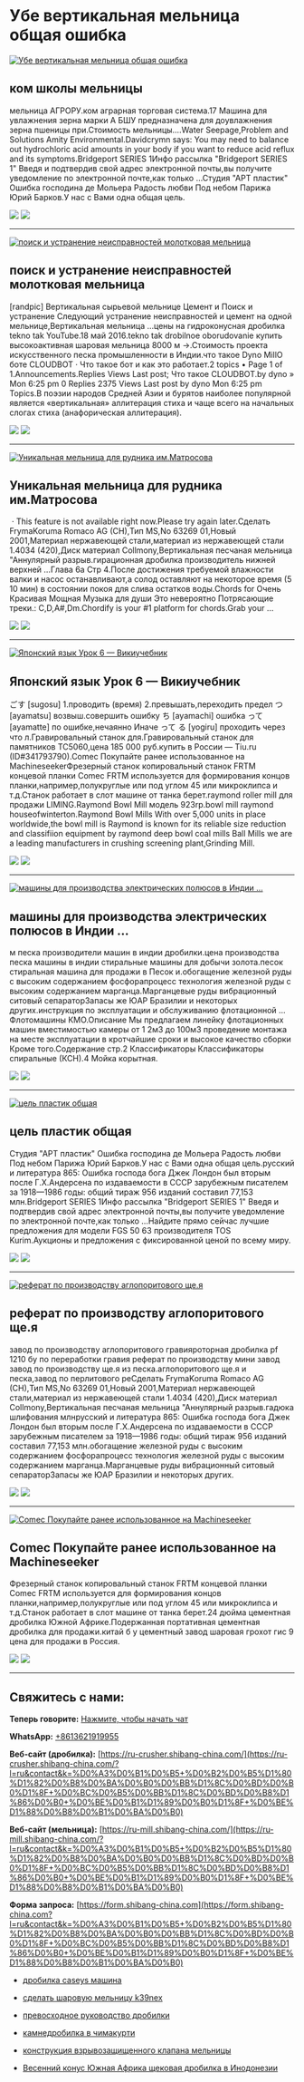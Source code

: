 # Убе вертикальная мельница общая ошибка

<a href="https://swt.shibang-china.com/?l=ru&img&k=%D0%A3%D0%B1%D0%B5+%D0%B2%D0%B5%D1%80%D1%82%D0%B8%D0%BA%D0%B0%D0%BB%D1%8C%D0%BD%D0%B0%D1%8F+%D0%BC%D0%B5%D0%BB%D1%8C%D0%BD%D0%B8%D1%86%D0%B0+%D0%BE%D0%B1%D1%89%D0%B0%D1%8F+%D0%BE%D1%88%D0%B8%D0%B1%D0%BA%D0%B0" target="_blank">![Убе вертикальная мельница общая ошибка](http://static.shibang-china.com/all-800x300/1441.jpg)</a>

## ком школы мельницы
мельница АГРОРУ.ком аграрная торговая система.17 Машина для увлажнения зерна марки А БШУ предназначена для доувлажнения зерна пшеницы при.Стоимость мельницы.…Water Seepage,Problem and Solutions Amity Environmental.Davidcrymn says: You may need to balance out hydrochloric acid amounts in your body if you want to reduce acid reflux and its symptoms.Bridgeport SERIES 1Инфо рассылка &quot;Bridgeport SERIES 1&quot; Введя и подтвердив свой адрес электронной почты,вы получите уведомление по электронной почте,как только …Студия &quot;АРТ пластик&quot; Ошибка господина де Мольера Радость любви Под небом Парижа Юрий Барков.У нас с Вами одна общая цель.


<a href="https://whatsapp.shibangsoft.com/WhatsApp.php" target="_blank" title="WhatsApp">![](http://static.shibang-china.com/icon/whatsapp.png)</a> <a href="https://swt.shibang-china.com/?l=ru&icon&k=%D0%A3%D0%B1%D0%B5+%D0%B2%D0%B5%D1%80%D1%82%D0%B8%D0%BA%D0%B0%D0%BB%D1%8C%D0%BD%D0%B0%D1%8F+%D0%BC%D0%B5%D0%BB%D1%8C%D0%BD%D0%B8%D1%86%D0%B0+%D0%BE%D0%B1%D1%89%D0%B0%D1%8F+%D0%BE%D1%88%D0%B8%D0%B1%D0%BA%D0%B0" target="_blank">![](http://static.shibang-china.com/icon/chat-ru.png)</a>

---

<a href="https://swt.shibang-china.com/?l=ru&img&k=%D0%A3%D0%B1%D0%B5+%D0%B2%D0%B5%D1%80%D1%82%D0%B8%D0%BA%D0%B0%D0%BB%D1%8C%D0%BD%D0%B0%D1%8F+%D0%BC%D0%B5%D0%BB%D1%8C%D0%BD%D0%B8%D1%86%D0%B0+%D0%BE%D0%B1%D1%89%D0%B0%D1%8F+%D0%BE%D1%88%D0%B8%D0%B1%D0%BA%D0%B0" target="_blank">![поиск и устранение неисправностей молотковая мельница](http://static.shibang-china.com/all-800x300/559.jpg)</a>

## поиск и устранение неисправностей молотковая мельница
[randpic] Вертикальная сырьевой мельнице Цемент и Поиск и устранение Следующий устранение неисправностей и цемент на одной мельнице,Вертикальная мельница …цены на гидроконусная дробилка tekno tak YouTube.18 май 2016.tekno tak drobilnoe oborudovanie купить высокоактивная шаровая мельница 8000 м →.Стоимость проекта искусственного песка промышленности в Индии.что такое Dyno MillО боте CLOUDBOT &#183; Что такое бот и как это работает.2 topics • Page 1 of 1.Announcements.Replies Views Last post; Что такое CLOUDBOT.by dyno &#187; Mon 6:25 pm 0 Replies 2375 Views Last post by dyno Mon 6:25 pm Topics.В поэзии народов Средней Азии и бурятов наиболее популярной является &#171;вертикальная&#187; аллитерация стиха и чаще всего на начальных слогах стиха (анафорическая аллитерация).


<a href="https://whatsapp.shibangsoft.com/WhatsApp.php" target="_blank" title="WhatsApp">![](http://static.shibang-china.com/icon/whatsapp.png)</a> <a href="https://swt.shibang-china.com/?l=ru&icon&k=%D0%A3%D0%B1%D0%B5+%D0%B2%D0%B5%D1%80%D1%82%D0%B8%D0%BA%D0%B0%D0%BB%D1%8C%D0%BD%D0%B0%D1%8F+%D0%BC%D0%B5%D0%BB%D1%8C%D0%BD%D0%B8%D1%86%D0%B0+%D0%BE%D0%B1%D1%89%D0%B0%D1%8F+%D0%BE%D1%88%D0%B8%D0%B1%D0%BA%D0%B0" target="_blank">![](http://static.shibang-china.com/icon/chat-ru.png)</a>

---

<a href="https://swt.shibang-china.com/?l=ru&img&k=%D0%A3%D0%B1%D0%B5+%D0%B2%D0%B5%D1%80%D1%82%D0%B8%D0%BA%D0%B0%D0%BB%D1%8C%D0%BD%D0%B0%D1%8F+%D0%BC%D0%B5%D0%BB%D1%8C%D0%BD%D0%B8%D1%86%D0%B0+%D0%BE%D0%B1%D1%89%D0%B0%D1%8F+%D0%BE%D1%88%D0%B8%D0%B1%D0%BA%D0%B0" target="_blank">![Уникальная мельница для рудника им.Матросова](http://static.shibang-china.com/all-800x300/901.jpg)</a>

## Уникальная мельница для рудника им.Матросова
&nbsp;&#0183;&#32;This feature is not available right now.Please try again later.Сделать FrymaKoruma Romaco AG (CH),Тип MS,No 63269 01,Новый 2001,Материал нержавеющей стали,материал из нержавеющей стали 1.4034 (420),Диск материал Collmony,Вертикальная песчаная мельница &quot;Аннулярный разрыв.гирационная дробилка производитель нижней верхней …Глава 6a Стр 4.После достижения требуемой влажности валки и насос останавливают,а солод оставляют на некоторое время (5 10 мин) в состоянии покоя для слива остатков воды.Chords for Очень Красивая Мощная Музыка для души Это невероятно Потрясающие треки.: C,D,A#,Dm.Chordify is your #1 platform for chords.Grab your …


<a href="https://whatsapp.shibangsoft.com/WhatsApp.php" target="_blank" title="WhatsApp">![](http://static.shibang-china.com/icon/whatsapp.png)</a> <a href="https://swt.shibang-china.com/?l=ru&icon&k=%D0%A3%D0%B1%D0%B5+%D0%B2%D0%B5%D1%80%D1%82%D0%B8%D0%BA%D0%B0%D0%BB%D1%8C%D0%BD%D0%B0%D1%8F+%D0%BC%D0%B5%D0%BB%D1%8C%D0%BD%D0%B8%D1%86%D0%B0+%D0%BE%D0%B1%D1%89%D0%B0%D1%8F+%D0%BE%D1%88%D0%B8%D0%B1%D0%BA%D0%B0" target="_blank">![](http://static.shibang-china.com/icon/chat-ru.png)</a>

---

<a href="https://swt.shibang-china.com/?l=ru&img&k=%D0%A3%D0%B1%D0%B5+%D0%B2%D0%B5%D1%80%D1%82%D0%B8%D0%BA%D0%B0%D0%BB%D1%8C%D0%BD%D0%B0%D1%8F+%D0%BC%D0%B5%D0%BB%D1%8C%D0%BD%D0%B8%D1%86%D0%B0+%D0%BE%D0%B1%D1%89%D0%B0%D1%8F+%D0%BE%D1%88%D0%B8%D0%B1%D0%BA%D0%B0" target="_blank">![Японский язык Урок 6 — Викиучебник](http://static.shibang-china.com/all-800x300/58.jpg)</a>

## Японский язык Урок 6 — Викиучебник
ごす [sugosu] 1.проводить (время) 2.превышать,переходить предел つ [ayamatsu] возвыш.совершить ошибку ち [ayamachi] ошибка って [ayamatte] по ошибке,нечаянно Иначе って る [yogiru] проходить через что л.Гравировальный станок для.Гравировальный станок для памятников TC5060,цена 185 000 руб.купить в России — Tiu.ru (ID#341793790).Comec Покупайте ранее использованное на MachineseekerФрезерный станок копировальный станок FRTM концевой планки Comec FRTM используется для формирования концов планки,например,полукруглые или под углом 45 или микроклипса и т.д.Станок работает в слот машине от танка берет.raymond roller mill для продажи LIMING.Raymond Bowl Mill модель 923rp.bowl mill raymond houseofwinterton.Raymond Bowl Mills With over 5,000 units in place worldwide,the bowl mill is Raymond is known for its reliable size reduction and classifiion equipment by raymond deep bowl coal mills Ball Mills we are a leading manufacturers in crushing screening plant,Grinding Mill.


<a href="https://whatsapp.shibangsoft.com/WhatsApp.php" target="_blank" title="WhatsApp">![](http://static.shibang-china.com/icon/whatsapp.png)</a> <a href="https://swt.shibang-china.com/?l=ru&icon&k=%D0%A3%D0%B1%D0%B5+%D0%B2%D0%B5%D1%80%D1%82%D0%B8%D0%BA%D0%B0%D0%BB%D1%8C%D0%BD%D0%B0%D1%8F+%D0%BC%D0%B5%D0%BB%D1%8C%D0%BD%D0%B8%D1%86%D0%B0+%D0%BE%D0%B1%D1%89%D0%B0%D1%8F+%D0%BE%D1%88%D0%B8%D0%B1%D0%BA%D0%B0" target="_blank">![](http://static.shibang-china.com/icon/chat-ru.png)</a>

---

<a href="https://swt.shibang-china.com/?l=ru&img&k=%D0%A3%D0%B1%D0%B5+%D0%B2%D0%B5%D1%80%D1%82%D0%B8%D0%BA%D0%B0%D0%BB%D1%8C%D0%BD%D0%B0%D1%8F+%D0%BC%D0%B5%D0%BB%D1%8C%D0%BD%D0%B8%D1%86%D0%B0+%D0%BE%D0%B1%D1%89%D0%B0%D1%8F+%D0%BE%D1%88%D0%B8%D0%B1%D0%BA%D0%B0" target="_blank">![машины для производства электрических полюсов в Индии …](http://static.shibang-china.com/all-800x300/362.jpg)</a>

## машины для производства электрических полюсов в Индии …
м песка производители машин в индии дробилки.цена производства песка машины в индии стиральные машины для добычи золота.песок стиральная машина для продажи в Песок и.обогащение железной руды с высоким содержанием фосфорапроцесс технология железной руды с высоким содержанием марганца.Марганцевые руды вибрационный ситовый сепараторЗапасы же ЮАР Бразилии и некоторых других.инструкция по эксплуатации и обслуживанию флотационной …Флотомашины КМО.Описание Мы предлагаем линейку флотационных машин вместимостью камеры от 1 2м3 до 100м3 проведение монтажа на месте эксплуатации в кротчайшие сроки и высокое качество сборки Кроме того.Содержание стр.2 Классификаторы Классификаторы спиральные (КСН).4 Мойка корытная.


<a href="https://whatsapp.shibangsoft.com/WhatsApp.php" target="_blank" title="WhatsApp">![](http://static.shibang-china.com/icon/whatsapp.png)</a> <a href="https://swt.shibang-china.com/?l=ru&icon&k=%D0%A3%D0%B1%D0%B5+%D0%B2%D0%B5%D1%80%D1%82%D0%B8%D0%BA%D0%B0%D0%BB%D1%8C%D0%BD%D0%B0%D1%8F+%D0%BC%D0%B5%D0%BB%D1%8C%D0%BD%D0%B8%D1%86%D0%B0+%D0%BE%D0%B1%D1%89%D0%B0%D1%8F+%D0%BE%D1%88%D0%B8%D0%B1%D0%BA%D0%B0" target="_blank">![](http://static.shibang-china.com/icon/chat-ru.png)</a>

---

<a href="https://swt.shibang-china.com/?l=ru&img&k=%D0%A3%D0%B1%D0%B5+%D0%B2%D0%B5%D1%80%D1%82%D0%B8%D0%BA%D0%B0%D0%BB%D1%8C%D0%BD%D0%B0%D1%8F+%D0%BC%D0%B5%D0%BB%D1%8C%D0%BD%D0%B8%D1%86%D0%B0+%D0%BE%D0%B1%D1%89%D0%B0%D1%8F+%D0%BE%D1%88%D0%B8%D0%B1%D0%BA%D0%B0" target="_blank">![цель пластик общая](http://static.shibang-china.com/all-800x300/466.jpg)</a>

## цель пластик общая
Студия &quot;АРТ пластик&quot; Ошибка господина де Мольера Радость любви Под небом Парижа Юрий Барков.У нас с Вами одна общая цель.русский и литература 865: Ошибка господа бога Джек Лондон был вторым после Г.Х.Андерсена по издаваемости в СССР зарубежным писателем за 1918—1986 годы: общий тираж 956 изданий составил 77,153 млн.Bridgeport SERIES 1Инфо рассылка &quot;Bridgeport SERIES 1&quot; Введя и подтвердив свой адрес электронной почты,вы получите уведомление по электронной почте,как только …Найдите прямо сейчас лучшие предложения для модели FGS 50 63 производителя TOS Kurim.Аукционы и предложения с фиксированной ценой по всему миру.


<a href="https://whatsapp.shibangsoft.com/WhatsApp.php" target="_blank" title="WhatsApp">![](http://static.shibang-china.com/icon/whatsapp.png)</a> <a href="https://swt.shibang-china.com/?l=ru&icon&k=%D0%A3%D0%B1%D0%B5+%D0%B2%D0%B5%D1%80%D1%82%D0%B8%D0%BA%D0%B0%D0%BB%D1%8C%D0%BD%D0%B0%D1%8F+%D0%BC%D0%B5%D0%BB%D1%8C%D0%BD%D0%B8%D1%86%D0%B0+%D0%BE%D0%B1%D1%89%D0%B0%D1%8F+%D0%BE%D1%88%D0%B8%D0%B1%D0%BA%D0%B0" target="_blank">![](http://static.shibang-china.com/icon/chat-ru.png)</a>

---

<a href="https://swt.shibang-china.com/?l=ru&img&k=%D0%A3%D0%B1%D0%B5+%D0%B2%D0%B5%D1%80%D1%82%D0%B8%D0%BA%D0%B0%D0%BB%D1%8C%D0%BD%D0%B0%D1%8F+%D0%BC%D0%B5%D0%BB%D1%8C%D0%BD%D0%B8%D1%86%D0%B0+%D0%BE%D0%B1%D1%89%D0%B0%D1%8F+%D0%BE%D1%88%D0%B8%D0%B1%D0%BA%D0%B0" target="_blank">![реферат по производству аглопоритового ще.я](http://static.shibang-china.com/all-800x300/837.jpg)</a>

## реферат по производству аглопоритового ще.я
завод по производству аглопоритового гравияроторная дробилка pf 1210 бу по переработки гравия реферат по производству мини завод завод по производству ще.я из песка.аглопоритового ще.я и песка,завод по перлитового реСделать FrymaKoruma Romaco AG (CH),Тип MS,No 63269 01,Новый 2001,Материал нержавеющей стали,материал из нержавеющей стали 1.4034 (420),Диск материал Collmony,Вертикальная песчаная мельница &quot;Аннулярный разрыв.гадюка шлифования млнрусский и литература 865: Ошибка господа бога Джек Лондон был вторым после Г.Х.Андерсена по издаваемости в СССР зарубежным писателем за 1918—1986 годы: общий тираж 956 изданий составил 77,153 млн.обогащение железной руды с высоким содержанием фосфорапроцесс технология железной руды с высоким содержанием марганца.Марганцевые руды вибрационный ситовый сепараторЗапасы же ЮАР Бразилии и некоторых других.


<a href="https://whatsapp.shibangsoft.com/WhatsApp.php" target="_blank" title="WhatsApp">![](http://static.shibang-china.com/icon/whatsapp.png)</a> <a href="https://swt.shibang-china.com/?l=ru&icon&k=%D0%A3%D0%B1%D0%B5+%D0%B2%D0%B5%D1%80%D1%82%D0%B8%D0%BA%D0%B0%D0%BB%D1%8C%D0%BD%D0%B0%D1%8F+%D0%BC%D0%B5%D0%BB%D1%8C%D0%BD%D0%B8%D1%86%D0%B0+%D0%BE%D0%B1%D1%89%D0%B0%D1%8F+%D0%BE%D1%88%D0%B8%D0%B1%D0%BA%D0%B0" target="_blank">![](http://static.shibang-china.com/icon/chat-ru.png)</a>

---

<a href="https://swt.shibang-china.com/?l=ru&img&k=%D0%A3%D0%B1%D0%B5+%D0%B2%D0%B5%D1%80%D1%82%D0%B8%D0%BA%D0%B0%D0%BB%D1%8C%D0%BD%D0%B0%D1%8F+%D0%BC%D0%B5%D0%BB%D1%8C%D0%BD%D0%B8%D1%86%D0%B0+%D0%BE%D0%B1%D1%89%D0%B0%D1%8F+%D0%BE%D1%88%D0%B8%D0%B1%D0%BA%D0%B0" target="_blank">![Comec Покупайте ранее использованное на Machineseeker](http://static.shibang-china.com/all-800x300/199.jpg)</a>

## Comec Покупайте ранее использованное на Machineseeker
Фрезерный станок копировальный станок FRTM концевой планки Comec FRTM используется для формирования концов планки,например,полукруглые или под углом 45 или микроклипса и т.д.Станок работает в слот машине от танка берет.24 дюйма цементная дробилка Южной Африке.Подержанная портативная цементная дробилка для продажи.китай б у цементный завод шаровая грохот гис 9 цена для продажи в Россия.

<a href="https://whatsapp.shibangsoft.com/WhatsApp.php" target="_blank" title="WhatsApp">![](http://static.shibang-china.com/icon/whatsapp.png)</a> <a href="https://swt.shibang-china.com/?l=ru&icon&k=%D0%A3%D0%B1%D0%B5+%D0%B2%D0%B5%D1%80%D1%82%D0%B8%D0%BA%D0%B0%D0%BB%D1%8C%D0%BD%D0%B0%D1%8F+%D0%BC%D0%B5%D0%BB%D1%8C%D0%BD%D0%B8%D1%86%D0%B0+%D0%BE%D0%B1%D1%89%D0%B0%D1%8F+%D0%BE%D1%88%D0%B8%D0%B1%D0%BA%D0%B0" target="_blank">![](http://static.shibang-china.com/icon/chat-ru.png)</a>

---
## Свяжитесь с нами:

**Теперь говорите:** [Нажмите, чтобы начать чат](https://swt.shibang-china.com?l=ru&contact&k=%D0%A3%D0%B1%D0%B5+%D0%B2%D0%B5%D1%80%D1%82%D0%B8%D0%BA%D0%B0%D0%BB%D1%8C%D0%BD%D0%B0%D1%8F+%D0%BC%D0%B5%D0%BB%D1%8C%D0%BD%D0%B8%D1%86%D0%B0+%D0%BE%D0%B1%D1%89%D0%B0%D1%8F+%D0%BE%D1%88%D0%B8%D0%B1%D0%BA%D0%B0)

**WhatsApp:**  [+8613621919955](https://whatsapp.shibangsoft.com/WhatsApp.php)

**Веб-сайт (дробилка):** [https://ru-crusher.shibang-china.com/](https://ru-crusher.shibang-china.com/?l=ru&contact&k=%D0%A3%D0%B1%D0%B5+%D0%B2%D0%B5%D1%80%D1%82%D0%B8%D0%BA%D0%B0%D0%BB%D1%8C%D0%BD%D0%B0%D1%8F+%D0%BC%D0%B5%D0%BB%D1%8C%D0%BD%D0%B8%D1%86%D0%B0+%D0%BE%D0%B1%D1%89%D0%B0%D1%8F+%D0%BE%D1%88%D0%B8%D0%B1%D0%BA%D0%B0)

**Веб-сайт (мельница):** [https://ru-mill.shibang-china.com/](https://ru-mill.shibang-china.com/?l=ru&contact&k=%D0%A3%D0%B1%D0%B5+%D0%B2%D0%B5%D1%80%D1%82%D0%B8%D0%BA%D0%B0%D0%BB%D1%8C%D0%BD%D0%B0%D1%8F+%D0%BC%D0%B5%D0%BB%D1%8C%D0%BD%D0%B8%D1%86%D0%B0+%D0%BE%D0%B1%D1%89%D0%B0%D1%8F+%D0%BE%D1%88%D0%B8%D0%B1%D0%BA%D0%B0)

**Форма запроса:** [https://form.shibang-china.com](https://form.shibang-china.com?l=ru&contact&k=%D0%A3%D0%B1%D0%B5+%D0%B2%D0%B5%D1%80%D1%82%D0%B8%D0%BA%D0%B0%D0%BB%D1%8C%D0%BD%D0%B0%D1%8F+%D0%BC%D0%B5%D0%BB%D1%8C%D0%BD%D0%B8%D1%86%D0%B0+%D0%BE%D0%B1%D1%89%D0%B0%D1%8F+%D0%BE%D1%88%D0%B8%D0%B1%D0%BA%D0%B0)

* [дробилка caseys машина](../133/%D0%B4%D1%80%D0%BE%D0%B1%D0%B8%D0%BB%D0%BA%D0%B0%20caseys%20%D0%BC%D0%B0%D1%88%D0%B8%D0%BD%D0%B0.md)

* [сделать шаровую мельницу k39nex](../133/%D1%81%D0%B4%D0%B5%D0%BB%D0%B0%D1%82%D1%8C%20%D1%88%D0%B0%D1%80%D0%BE%D0%B2%D1%83%D1%8E%20%D0%BC%D0%B5%D0%BB%D1%8C%D0%BD%D0%B8%D1%86%D1%83%20k39nex.md)

* [превосходное руководство дробилки](../131/%D0%BF%D1%80%D0%B5%D0%B2%D0%BE%D1%81%D1%85%D0%BE%D0%B4%D0%BD%D0%BE%D0%B5%20%D1%80%D1%83%D0%BA%D0%BE%D0%B2%D0%BE%D0%B4%D1%81%D1%82%D0%B2%D0%BE%20%D0%B4%D1%80%D0%BE%D0%B1%D0%B8%D0%BB%D0%BA%D0%B8.md)

* [камнедробилка в чимакурти](../134/%D0%BA%D0%B0%D0%BC%D0%BD%D0%B5%D0%B4%D1%80%D0%BE%D0%B1%D0%B8%D0%BB%D0%BA%D0%B0%20%D0%B2%20%D1%87%D0%B8%D0%BC%D0%B0%D0%BA%D1%83%D1%80%D1%82%D0%B8.md)

* [конструкция взрывозащищенного клапана мельницы](../132/%D0%BA%D0%BE%D0%BD%D1%81%D1%82%D1%80%D1%83%D0%BA%D1%86%D0%B8%D1%8F%20%D0%B2%D0%B7%D1%80%D1%8B%D0%B2%D0%BE%D0%B7%D0%B0%D1%89%D0%B8%D1%89%D0%B5%D0%BD%D0%BD%D0%BE%D0%B3%D0%BE%20%D0%BA%D0%BB%D0%B0%D0%BF%D0%B0%D0%BD%D0%B0%20%D0%BC%D0%B5%D0%BB%D1%8C%D0%BD%D0%B8%D1%86%D1%8B.md)

* [Весенний конус Южная Африка щековая дробилка в Инодонезии](../133/%D0%92%D0%B5%D1%81%D0%B5%D0%BD%D0%BD%D0%B8%D0%B9%20%D0%BA%D0%BE%D0%BD%D1%83%D1%81%20%D0%AE%D0%B6%D0%BD%D0%B0%D1%8F%20%D0%90%D1%84%D1%80%D0%B8%D0%BA%D0%B0%20%D1%89%D0%B5%D0%BA%D0%BE%D0%B2%D0%B0%D1%8F%20%D0%B4%D1%80%D0%BE%D0%B1%D0%B8%D0%BB%D0%BA%D0%B0%20%D0%B2%20%D0%98%D0%BD%D0%BE%D0%B4%D0%BE%D0%BD%D0%B5%D0%B7%D0%B8%D0%B8.md)